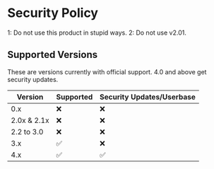 # Security Policy

1: Do not use this product in stupid ways.
2: Do not use v2.01.

## Supported Versions

These are versions currently with official support. 4.0 and above get security updates.

| Version |       Supported       | Security Updates/Userbase |
| -----------| ------------------ | --------------------------|
| 0.x        | :x:                | :x:                       |
| 2.0x & 2.1x| :x:                | :x:                       |
| 2.2 to 3.0 | :x:                | :x:                       |
| 3.x        | :white_check_mark: | :x:                       |
| 4.x        | :white_check_mark: | :white_check_mark:        |
